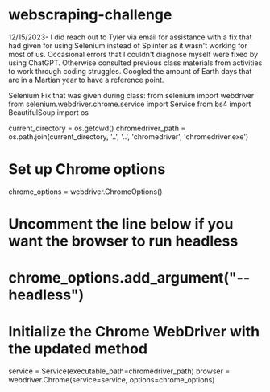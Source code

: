 # webscraping-challenge
12/15/2023- I did reach out to Tyler via email for assistance with a fix that had given for using Selenium instead of Splinter as it wasn't working for most of us.
Occasional errors that I couldn't diagnose myself were fixed by using ChatGPT. 
Otherwise consulted previous class materials from activities to work through coding struggles. 
Googled the amount of Earth days that are in a Martian year to have a reference point. 

Selenium Fix that was given during class: 
from selenium import webdriver
from selenium.webdriver.chrome.service import Service
from bs4 import BeautifulSoup
import os

current_directory = os.getcwd()
chromedriver_path = os.path.join(current_directory, '..', '..', 'chromedriver', 'chromedriver.exe')

# Set up Chrome options
chrome_options = webdriver.ChromeOptions()
# Uncomment the line below if you want the browser to run headless
# chrome_options.add_argument("--headless")

# Initialize the Chrome WebDriver with the updated method
service = Service(executable_path=chromedriver_path)
browser = webdriver.Chrome(service=service, options=chrome_options)
